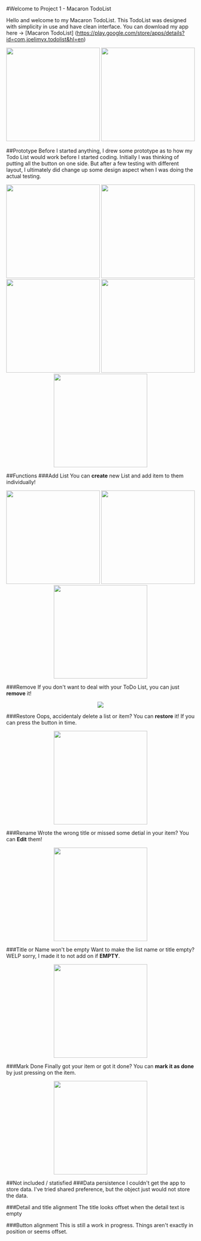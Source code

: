 #Welcome to Project 1 - Macaron TodoList

Hello and welcome to my Macaron TodoList. This TodoList was designed with simplicity in use and have clean interface.
You can download my app here -> [Macaron TodoList] (https://play.google.com/store/apps/details?id=com.joelimyx.todolist&hl=en)
<p align="center">
<img src= "screenshots/Screenshot_20161021-115924.png" width=250>
<img src = "screenshots/Screenshot_20161020-222315.png" width=250>
</p>


##Prototype 
Before I started anything, I drew some prototype as to how my Todo List would work before I started coding. Initially I was thinking of putting all the button on one side. But after a few testing with different layout, I ultimately  did change up some design aspect when I was doing the actual testing. 

<p align="center">
  <img src="prototype/IMG_20161019_223505.jpg" width=250>
  <img src="prototype/IMG_20161019_223527.jpg" width=250>
  <img src="prototype/IMG_20161019_223601.jpg" width=250>
  <img src="prototype/IMG_20161019_223618.jpg" width=250>
  <img src="prototype/IMG_20161019_223631.jpg" width=250>
</p>

##Functions
###Add List
You can **create** new List and add item to them individually!
<p align="center">
<img src="screenshots/Screenshot_20161020-223120.png" width=250>
<img src="screenshots/Screenshot_20161021-123349.png" width=250>
<img src="screenshots/Screenshot_20161020-222320.png" width=250>
</p>

###Remove
If you don't want to deal with your ToDo List, you can just **remove** it!
<p align="center">
<img src="screenshots/Screenshot_20161021-120008.png" width 250>
</p>

###Restore
Oops, accidentaly delete a list or item? You can **restore** it! If you can press the button in time.
<p align="center">
<img src="screenshots/Screenshot_20161021-120018.png" width=250>
</p>

###Rename 
Wrote the wrong title or missed some detial in your item? You can **Edit** them!
<p align="center">
<img src="screenshots/Screenshot_20161020-222325.png" width=250>
</p>

###Title or Name won't be empty
Want to make the list name or title empty? WELP sorry, I made it to not add on if **EMPTY**.
<p align="center">
<img src="Screenshot_20161021-122624.png" width=250>
</p>

###Mark Done
Finally got your item or got it done? You can **mark it as done** by just pressing on the item.
<p align="center">
<img src="Screenshot_20161021-123108.png" width=250>
</p>

##Not included / statisfied
###Data persistence 
I couldn't get the app to store data. I've tried shared preference, but the object just would not store the data.

###Detail and title alignment 
The title looks offset when the detail text is empty

###Button alignment 
This is still a work in progress. Things aren't exactly in position or seems offset.
